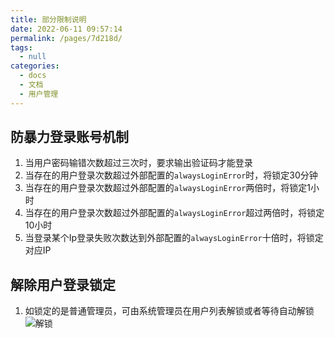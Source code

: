 ```yaml
---
title: 部分限制说明
date: 2022-06-11 09:57:14
permalink: /pages/7d218d/
tags: 
  - null
categories: 
  - docs
  - 文档
  - 用户管理
---
```



##  防暴力登录账号机制

1. 当用户密码输错次数超过三次时，要求输出验证码才能登录
2. 当存在的用户登录次数超过外部配置的`alwaysLoginError`时，将锁定30分钟
3. 当存在的用户登录次数超过外部配置的`alwaysLoginError`两倍时，将锁定1小时
4. 当存在的用户登录次数超过外部配置的`alwaysLoginError`超过两倍时，将锁定10小时
5. 当登录某个Ip登录失败次数达到外部配置的`alwaysLoginError`十倍时，将锁定对应IP

##  解除用户登录锁定
1. 如锁定的是普通管理员，可由系统管理员在用户列表解锁或者等待自动解锁
    ![解锁](/images/user/unlock.png)
